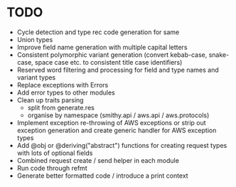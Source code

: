 # TODO

* Cycle detection and type rec code generation for same
* Union types
* Improve field name generation with multiple capital letters
* Consistent polymorphic variant generation (convert kebab-case, snake-case, space case etc. to consistent title case identifiers)
* Reserved word filtering and processing for field and type names and variant types
* Replace exceptions with Errors
* Add error types to other modules
* Clean up traits parsing
  - split from generate.res
  - organise by namespace (smithy.api / aws.api / aws.protocols)
* Implement exception re-throwing of AWS exceptions or strip out exception generation and create generic handler for AWS exception types
* Add @obj or @deriving("abstract") functions for creating request types with lots of optional fields
* Combined request create / send helper in each module
* Run code through refmt
* Generate better formatted code / introduce a print context